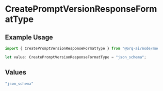 # CreatePromptVersionResponseFormatType

## Example Usage

```typescript
import { CreatePromptVersionResponseFormatType } from "@orq-ai/node/models/operations";

let value: CreatePromptVersionResponseFormatType = "json_schema";
```

## Values

```typescript
"json_schema"
```